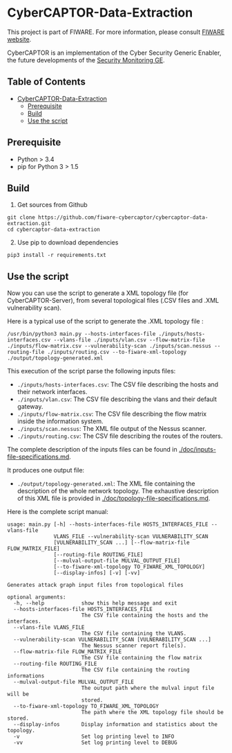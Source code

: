CyberCAPTOR-Data-Extraction
==============

This project is part of FIWARE. For more information, please consult [FIWARE website](http://www.fiware.org/).

CyberCAPTOR is an implementation of the Cyber Security Generic Enabler, the future developments of the [Security Monitoring GE](http://catalogue.fiware.org/enablers/security-monitoring).

## Table of Contents

- [CyberCAPTOR-Data-Extraction](#cybercaptor-data-extraction)
	- [Prerequisite](#prerequisite)
	- [Build](#build)
	- [Use the script](#user-he-script)

## Prerequisite

- Python > 3.4
- pip for Python 3 > 1.5

## Build

1) Get sources from Github

```
git clone https://github.com/fiware-cybercaptor/cybercaptor-data-extraction.git
cd cybercaptor-data-extraction
```

2) Use pip to download dependencies

```
pip3 install -r requirements.txt
```

## Use the script

Now you can use the script to generate a XML topology file (for CyberCAPTOR-Server), from several topological files (.CSV files and .XML vulnerability scan).

Here is a typical use of the script to generate the .XML topology file :

```
/usr/bin/python3 main.py --hosts-interfaces-file ./inputs/hosts-interfaces.csv --vlans-file ./inputs/vlan.csv --flow-matrix-file ./inputs/flow-matrix.csv --vulnerability-scan ./inputs/scan.nessus --routing-file ./inputs/routing.csv --to-fiware-xml-topology ./output/topology-generated.xml
```

This execution of the script parse the following inputs files:
  - `./inputs/hosts-interfaces.csv`: The CSV file describing the hosts and their network interfaces.
  - `./inputs/vlan.csv`: The CSV file describing the vlans and their default gateway.
  - `./inputs/flow-matrix.csv`: The CSV file describing the flow matrix inside the information system.
  - `./inputs/scan.nessus`: The XML file output of the Nessus scanner.
  - `./inputs/routing.csv`: The CSV file describing the routes of the routers.

The complete description of the inputs files can be found in [./doc/inputs-file-specifications.md](./doc/inputs-file-specifications.md).

It produces one output file:
  - `./output/topology-generated.xml`: The XML file containing the description of the whole network topology.
	The exhaustive description of this XML file is provided in [./doc/topology-file-specifications.md](./doc/topology-file-specifications.md).

Here is the complete script manual:

```
usage: main.py [-h] --hosts-interfaces-file HOSTS_INTERFACES_FILE --vlans-file
               VLANS_FILE --vulnerability-scan VULNERABILITY_SCAN
               [VULNERABILITY_SCAN ...] [--flow-matrix-file FLOW_MATRIX_FILE]
               [--routing-file ROUTING_FILE]
               [--mulval-output-file MULVAL_OUTPUT_FILE]
               [--to-fiware-xml-topology TO_FIWARE_XML_TOPOLOGY]
               [--display-infos] [-v] [-vv]

Generates attack graph input files from topological files

optional arguments:
  -h, --help            show this help message and exit
  --hosts-interfaces-file HOSTS_INTERFACES_FILE
                        The CSV file containing the hosts and the interfaces.
  --vlans-file VLANS_FILE
                        The CSV file containing the VLANS.
  --vulnerability-scan VULNERABILITY_SCAN [VULNERABILITY_SCAN ...]
                        The Nessus scanner report file(s).
  --flow-matrix-file FLOW_MATRIX_FILE
                        The CSV file containing the flow matrix
  --routing-file ROUTING_FILE
                        The CSV file containing the routing informations
  --mulval-output-file MULVAL_OUTPUT_FILE
                        The output path where the mulval input file will be
                        stored.
  --to-fiware-xml-topology TO_FIWARE_XML_TOPOLOGY
                        The path where the XML topology file should be stored.
  --display-infos       Display information and statistics about the topology.
  -v                    Set log printing level to INFO
  -vv                   Set log printing level to DEBUG
```
